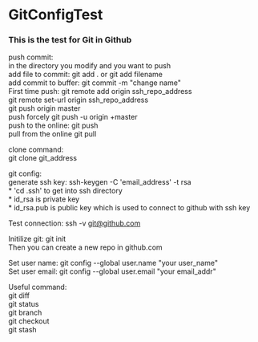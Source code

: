 # GitConfigTest
### This is the test for Git in Github
push commit: <br>
in the directory you modify and you want to push<br>
add file to commit: 	git add .	or 	git add filename<br>
add commit to buffer: 	git commit -m "change name"<br>
First time push:	git remote add origin ssh_repo_address<br>
			git remote set-url origin ssh_repo_address<br>
			git push origin master<br>
push forcely		git push -u origin +master<br>
push to the online: 	git push<br>
pull from the online	git pull<br>

clone command:<br>
git clone git_address<br>

git config:<br>
generate ssh key: ssh-keygen -C 'email_address' -t rsa<br>
	* 'cd .ssh' to get into ssh directory<br>
	* id_rsa is private key<br>
	* id_rsa.pub is public key which is used to connect to github with ssh key<br>

Test connection: ssh -v git@github.com<br>

Initilize git: git init<br>
Then you can create a new repo in github.com<br>

Set user name: git config --global user.name "your user_name"<br>
Set user email: git config --global user.email "your email_addr"<br>

Useful command:<br>
git diff<br>
git status<br>
git branch<br>
git checkout<br>
git stash<br>



